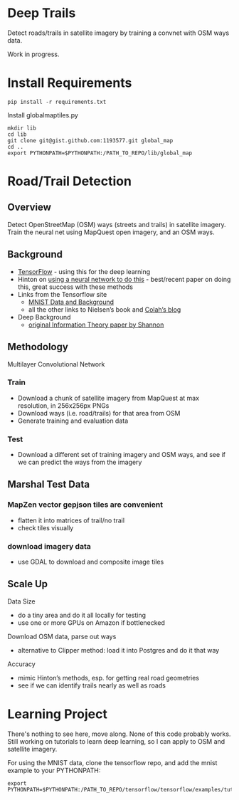 # Deep Trails

Detect roads/trails in satellite imagery by training a convnet with OSM ways data.

Work in progress.

# Install Requirements

    pip install -r requirements.txt 

Install globalmaptiles.py

    mkdir lib
    cd lib
    git clone git@gist.github.com:1193577.git global_map
    cd ..
    export PYTHONPATH=$PYTHONPATH:/PATH_TO_REPO/lib/global_map

# Road/Trail Detection

## Overview

Detect OpenStreetMap (OSM) ways (streets and trails) in satellite imagery. Train the neural net using MapQuest open imagery, and an OSM ways.

## Background

* [TensorFlow](https://www.tensorflow.org/) - using this for the deep learning
* Hinton on [using a neural network to do this](http://citeseerx.ist.psu.edu/viewdoc/download?doi=10.1.1.232.1679&rep=rep1&type=pdf) - best/recent paper on doing this, great success with these methods
* Links from the Tensorflow site
    * [MNIST Data and Background](http://yann.lecun.com/exdb/mnist/)
    * all the other links to Nielsen’s book and [Colah’s blog](http://colah.github.io/posts/2015-08-Backprop/)
* Deep Background
    * [original Information Theory paper by Shannon](http://worrydream.com/refs/Shannon%20-%20A%20Mathematical%20Theory%20of%20Communication.pdf)


## Methodology

Multilayer Convolutional Network

### Train

* Download a chunk of satellite imagery from MapQuest at max resolution, in 256x256px PNGs
* Download ways (i.e. road/trails) for that area from OSM 
* Generate training and evaluation data

### Test 

* Download a different set of training imagery and OSM ways, and see if we can predict the ways from the imagery

## **Marshal Test Data**

### MapZen vector gepjson tiles are convenient

* flatten it into matrices of trail/no trail
* check tiles visually 

### download imagery data

* use GDAL to download and composite image tiles

## Scale Up

Data Size

* do a tiny area and do it all locally for testing
* use one or more GPUs on Amazon if bottlenecked

Download OSM data, parse out ways

* alternative to Clipper method: load it into Postgres and do it that way

Accuracy

* mimic Hinton’s methods, esp. for getting real road geometries
* see if we can identify trails nearly as well as roads

# Learning Project

There's nothing to see here, move along. None of this code probably works. Still working on tutorials to learn deep learning, so I can apply to OSM and satellite imagery.

For using the MNIST data, clone the tensorflow repo, and add the mnist example to your PYTHONPATH:

    export PYTHONPATH=$PYTHONPATH:/PATH_TO_REPO/tensorflow/tensorflow/examples/tutorials/mnist/

